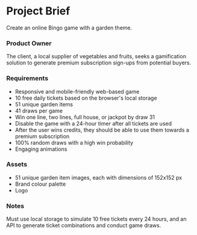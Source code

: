 # Project Brief

Create an online Bingo game with a garden theme.

### Product Owner

The client, a local supplier of vegetables and fruits, seeks a gamification solution to generate premium subscription sign-ups from potential buyers.

### Requirements

- Responsive and mobile-friendly web-based game
- 10 free daily tickets based on the browser's local storage
- 51 unique garden items
- 41 draws per game
- Win one line, two lines, full house, or jackpot by draw 31
- Disable the game with a 24-hour timer after all tickets are used
- After the user wins credits, they should be able to use them towards a premium subscription
- 100% random draws with a high win probability
- Engaging animations

### Assets

- 51 unique garden item images, each with dimensions of 152x152 px
- Brand colour palette
- Logo

### Notes

Must use local storage to simulate 10 free tickets every 24 hours, and an API to generate ticket combinations and conduct game draws.